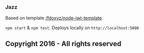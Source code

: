 ### Jazz

Based on template [/fdoxyz/node-jwt-template](https://github.com/fdoxyz/node-jwt-template).

`npm start` & `npm test`. Deploys locally on `http://localhost:5000`

## Copyright 2016 - All rights reserved
